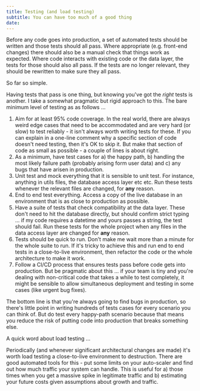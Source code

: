 ```yaml
---
title: Testing (and load testing)
subtitle: You can have too much of a good thing
date:
---
```


Before any code goes into production, a set of automated tests should be written and those tests should all pass. Where appropriate (e.g. front-end changes) there should also be a manual check that things work as expected. Where code interacts with existing code or the data layer, the tests for those should also all pass. If the tests are no longer relevant, they should be rewritten to make sure they all pass.

So far so simple.

Having tests that pass is one thing, but knowing you've got the _right_ tests is another. I take a somewhat pragmatic but rigid approach to this. The bare minimum level of testing as as follows ...

1. Aim for at least 95% code coverage. In the real world, there are always weird edge cases that need to be accommodated and are very hard (or slow) to test reliably - it isn't always worth writing tests for these. If you can explain in a one-line comment why a specific section of code doesn't need testing, then it's OK to skip it. But make that section of code as small as possible - a couple of lines is about right.
2. As a minimum, have test cases for a) the happy path, b) handling the most likely failure path (probably arising form user data) and c) any bugs that have arisen in production.
3. Unit test and mock everything that it is sensible to unit test. For instance, anything in utils files, the database access layer etc etc. Run these tests whenever the relevant files are changed, for **any** reason.
4. End to end test everything. Access a copy of the live database in an environment that is as close to production as possible.
5. Have a suite of tests that check compatibility at the data layer. These don't need to hit the database directly, but should confirm strict typing ... if my code requires a datetime and yours passes a string, the test should fail. Run these tests for the whole project when any files in the data access layer are changed for **any** reason.
6. Tests should be quick to run. Don't make me wait more than a minute for the whole suite to run. If it's tricky to achieve this and run end to end tests in a close-to-live environment, then refactor the code or the whole architecture to make it work.
7. Follow a CI/CD process that ensures tests pass before code gets into production. But be pragmatic about this ... if your team is tiny and you're dealing with non-critical code that takes a while to test completely, it might be sensible to allow simultaneous deployment and testing in some cases (like urgent bug fixes).

The bottom line is that you're always going to find bugs in production, so there's little point in writing hundreds of tests cases for every scenario you can think of. But do test every happy-path scenario because that means you reduce the risk of putting code into production that breaks something else.

A quick word about load testing ...

Periodically (and whenever significant architectural changes are made) it's worth load testing a close-to-live environment to destruction. There are good automated tools for this - put some limits on your auto-scaler and find out how much traffic your system can handle. This is useful for a) those times when you get a massive spike in legitimate traffic and b) estimating your future costs given assumptions about growth and traffic.
